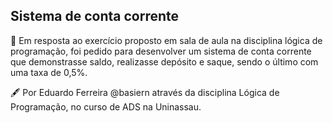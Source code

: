 ## Sistema de conta corrente

🔸 Em resposta ao exercício proposto em sala de aula na disciplina lógica de programação, foi pedido para desenvolver um sistema de conta corrente que demonstrasse saldo, realizasse depósito e saque, sendo o último com uma taxa de 0,5%.

🖋 Por Eduardo Ferreira @basiern através da disciplina Lógica de Programação, no curso de ADS na Uninassau.
